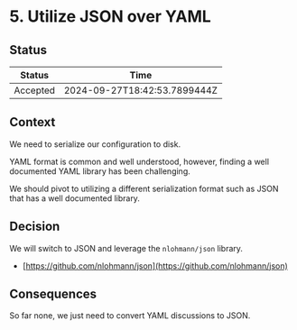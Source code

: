 # 5. Utilize JSON over YAML

## Status

| Status   | Time                         |
| -------- | ---------------------------- |
| Accepted | 2024-09-27T18:42:53.7899444Z |

## Context

We need to serialize our configuration to disk.

YAML format is common and well understood, however, finding a well documented
YAML library has been challenging.

We should pivot to utilizing a different serialization format such as JSON that
has a well documented library.

## Decision

We will switch to JSON and leverage the `nlohmann/json` library.

- [https://github.com/nlohmann/json](https://github.com/nlohmann/json)

## Consequences

So far none, we just need to convert YAML discussions to JSON.
